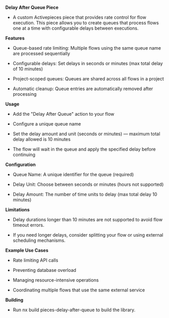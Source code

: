 **Delay After Queue Piece**

- A custom Activepieces piece that provides rate control for flow execution. This piece allows you to create queues that process flows one at a time with configurable delays between executions.

**Features**

- Queue-based rate limiting: Multiple flows using the same queue name are processed sequentially

- Configurable delays: Set delays in seconds or minutes (max total delay of 10 minutes)

- Project-scoped queues: Queues are shared across all flows in a project

- Automatic cleanup: Queue entries are automatically removed after processing

**Usage**

- Add the "Delay After Queue" action to your flow

- Configure a unique queue name

- Set the delay amount and unit (seconds or minutes) — maximum total delay allowed is 10 minutes

- The flow will wait in the queue and apply the specified delay before continuing

**Configuration**

- Queue Name: A unique identifier for the queue (required)

- Delay Unit: Choose between seconds or minutes (hours not supported)

- Delay Amount: The number of time units to delay (max total delay 10 minutes)

**Limitations**

- Delay durations longer than 10 minutes are not supported to avoid flow timeout errors.

- If you need longer delays, consider splitting your flow or using external scheduling mechanisms.

**Example Use Cases**

- Rate limiting API calls

- Preventing database overload

- Managing resource-intensive operations

- Coordinating multiple flows that use the same external service

**Building**

- Run nx build pieces-delay-after-queue to build the library.
